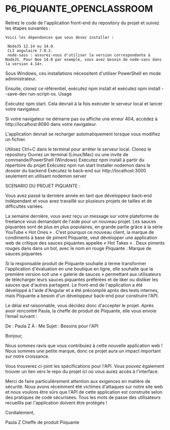 # P6_PIQUANTE_OPENCLASSROOM

Retirez le code de l'application front-end du repository du projet et suivez les étapes suivantes :


    Voici les dépendances que vous devez installer :

     NodeJS 12.14 ou 14.0.
     CLI angulaire 7.0.2.
     node-sass : assurez-vous d'utiliser la version correspondante à NodeJS. Pour Noe 14.0 par exemple, vous avez besoin de node-sass dans la version 4.14+.

Sous Windows, ces installations nécessitent d'utiliser PowerShell en mode administrateur.

Ensuite, clonez ce référentiel, exécutez npm install et exécutez npm install --save-dev run-script-os.
Usage

Exécutez npm start. Cela devrait à la fois exécuter le serveur local et lancer votre navigateur.

Si votre navigateur ne démarre pas ou affiche une erreur 404, accédez à http://localhost:8080 dans votre navigateur.

L'application devrait se recharger automatiquement lorsque vous modifiez un fichier.

Utilisez Ctrl+C dans le terminal pour arrêter le serveur local.
    Clonez le repository
    Ouvrez un terminal (Linux/Mac) ou une invite de commande/PowerShell (Windows)
    Exécutez npm install à partir du répertoire du projet
    Exécutez npm run start
    Installer nodemon dans le dossier du backend
    Exécutez le back-end sur http://localhost:3000 seulement en utilisant nodemon server

SCENARIO DU PROJET PIQUANTE :

Vous avez passé la dernière année en tant que développeur back-end indépendant et vous avez travaillé sur plusieurs projets de tailles et de difficultés variées.

La semaine dernière, vous avez reçu un message sur votre plateforme de freelance vous demandant de l'aide pour un nouveau projet. Les sauces piquantes sont de plus en plus populaires, en grande partie grâce à la série YouTube « Hot Ones » . C’est pourquoi ce nouveau client, la marque de condiments à base de piment Piiquante, veut développer une application web de critique des sauces piquantes appelée « Hot Takes » . Deux piments rouges dans dans un bol, avec le nom en rouge Piiquante : Marque de sauces piquantes

Si la responsable produit de Piiquante souhaite à terme transformer l'application d'évaluation en une boutique en ligne, elle souhaite que la première version soit une « galerie de sauces » permettant aux utilisateurs de télécharger leurs sauces piquantes préférées et de liker ou disliker les sauces que d'autres partagent. Le front-end de l'application a été développé à l'aide d'Angular et a été précompilé après des tests internes, mais Piiquante a besoin d'un développeur back-end pour construire l'API.

Le délai est raisonnable, vous décidez donc d'accepter le projet. Après avoir rencontré Paula, la cheffe de produit de Piiquante, elle vous envoie l’email suivant :

De : Paula Z À : Me Sujet : Besoins pour l'API

Bonjour,

Nous sommes ravis que vous contribuiez à cette nouvelle application web ! Nous sommes une petite marque, donc ce projet aura un impact important sur notre croissance.

Vous trouverez ci-joint les spécifications pour l'API. Vous pouvez également trouver un lien vers le repo du projet ici où vous aurez accès à l'interface.

Merci de faire particulièrement attention aux exigences en matière de sécurité. Nous avons récemment été victimes d'attaques sur notre site web et nous voulons être sûrs que l'API de cette application est construite selon des pratiques de code sécurisées. Tous les mots de passe des utilisateurs recueillis par l'application doivent être protégés !

Cordialement,

Paula Z Cheffe de produit Piiquante

